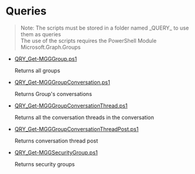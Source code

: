 # Queries

> Note: The scripts must be stored in a folder named \_QUERY_ to use them as queries
<br>The use of the scripts requires the PowerShell Module Microsoft.Graph.Groups

+ [QRY_Get-MGGGroup.ps1](./QRY_Get-MGGGroup.ps1)

  Returns all groups

+ [QRY_Get-MGGGroupConversation.ps1](./QRY_Get-MGGGroupConversation.ps1)

  Returns Group's conversations

+ [QRY_Get-MGGGroupConversationThread.ps1](./QRY_Get-MGGGroupConversationThread.ps1)

  Returns all the conversation threads in the conversation

+ [QRY_Get-MGGGroupConversationThreadPost.ps1](./QRY_Get-MGGGroupConversationThreadPost.ps1)
 
  Returns conversation thread post

+ [QRY_Get-MGGSecurityGroup.ps1](./QRY_Get-MGGSecurityGroup.ps1)

  Returns security groups